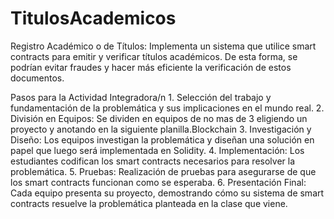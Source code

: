 # TitulosAcademicos
Registro Académico o de Títulos: Implementa un sistema que utilice smart contracts para emitir y verificar títulos académicos. De esta forma, se podrían evitar fraudes y hacer más eficiente la verificación de estos documentos.

Pasos para la Actividad Integradora/n
    1. Selección del trabajo y fundamentación de la problemática y sus implicaciones en el mundo real.
    2. División en Equipos: Se dividen en equipos de no mas de 3 eligiendo un proyecto y anotando en la siguiente planilla.Blockchain
    3. Investigación y Diseño: Los equipos investigan la problemática y diseñan una solución en papel  que luego será implementada en Solidity.
    4. Implementación: Los estudiantes codifican los smart contracts necesarios para resolver la problemática.
    5. Pruebas: Realización de pruebas para asegurarse de que los smart contracts funcionan como se esperaba.
    6. Presentación Final: Cada equipo presenta su proyecto, demostrando cómo su sistema de smart contracts resuelve la problemática planteada en la clase que viene.
